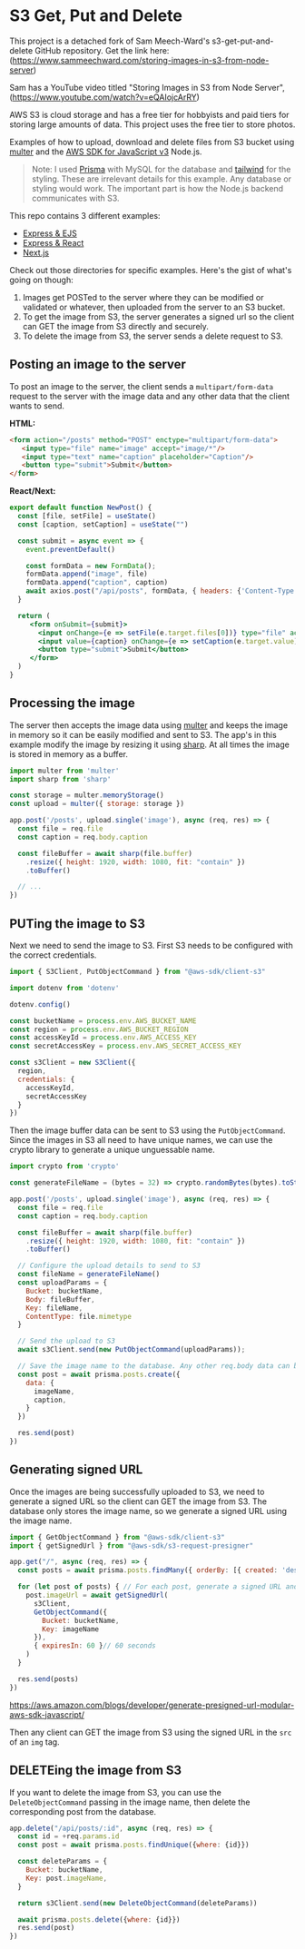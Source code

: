 # S3 Get, Put and Delete 

This project is a detached fork of Sam Meech-Ward's s3-get-put-and-delete GitHub repository. Get the link here: (https://www.sammeechward.com/storing-images-in-s3-from-node-server)

Sam has a YouTube video titled "Storing Images in S3 from Node Server", (https://www.youtube.com/watch?v=eQAIojcArRY)

AWS S3 is cloud storage and has a free tier for hobbyists and paid tiers for storing large amounts of data. This project uses the free tier to store photos. 

Examples of how to upload, download and delete files from S3 bucket using [multer](https://www.npmjs.com/package/multer) and the [AWS SDK for JavaScript v3](https://docs.aws.amazon.com/AWSJavaScriptSDK/v3/latest/index.html) Node.js. 

> Note:
> I used [Prisma](https://www.prisma.io/) with MySQL for the database and [tailwind](https://tailwindcss.com/) for the styling. These are irrelevant details for this example. Any database or styling would work. The important part is how the Node.js backend communicates with S3.

This repo contains 3 different examples:

* [Express & EJS](https://github.com/meech-ward/s3-get-put-and-delete/tree/master/express-ejs)
* [Express & React](https://github.com/meech-ward/s3-get-put-and-delete/tree/master/express-react)
* [Next.js](https://github.com/meech-ward/s3-get-put-and-delete/tree/master/next)

Check out those directories for specific examples. Here's the gist of what's going on though:

1. Images get POSTed to the server where they can be modified or validated or whatever, then uploaded from the server to an S3 bucket. 
2. To get the image from S3, the server generates a signed url so the client can GET the image from S3 directly and securely.
3. To delete the image from S3, the server sends a delete request to S3.

## Posting an image to the server

To post an image to the server, the client sends a `multipart/form-data` request to the server with the image data and any other data that the client wants to send.

**HTML:**
```html
<form action="/posts" method="POST" enctype="multipart/form-data">
   <input type="file" name="image" accept="image/*"/>
   <input type="text" name="caption" placeholder="Caption"/>
   <button type="submit">Submit</button>
</form>
```

**React/Next:**
```jsx
export default function NewPost() {  
  const [file, setFile] = useState()
  const [caption, setCaption] = useState("")

  const submit = async event => {
    event.preventDefault()

    const formData = new FormData();
    formData.append("image", file)
    formData.append("caption", caption)
    await axios.post("/api/posts", formData, { headers: {'Content-Type': 'multipart/form-data'}})
  }

  return (
     <form onSubmit={submit}>
       <input onChange={e => setFile(e.target.files[0])} type="file" accept="image/*"></input>
       <input value={caption} onChange={e => setCaption(e.target.value)} type="text" placeholder='Caption'></input>
       <button type="submit">Submit</button>
     </form>
  )
}
```

## Processing the image 

The server then accepts the image data using [multer](https://www.npmjs.com/package/multer) and keeps the image in memory so it can be easily modified and sent to S3. The app's in this example modify the image by resizing it using [sharp](https://www.npmjs.com/package/sharp). At all times the image is stored in memory as a buffer.

```js
import multer from 'multer'
import sharp from 'sharp'

const storage = multer.memoryStorage()
const upload = multer({ storage: storage })

app.post('/posts', upload.single('image'), async (req, res) => {
  const file = req.file 
  const caption = req.body.caption

  const fileBuffer = await sharp(file.buffer)
    .resize({ height: 1920, width: 1080, fit: "contain" })
    .toBuffer()

  // ...
})
```

## PUTing the image to S3

Next we need to send the image to S3. First S3 needs to be configured with the correct credentials.

```js
import { S3Client, PutObjectCommand } from "@aws-sdk/client-s3"

import dotenv from 'dotenv'

dotenv.config()

const bucketName = process.env.AWS_BUCKET_NAME
const region = process.env.AWS_BUCKET_REGION
const accessKeyId = process.env.AWS_ACCESS_KEY
const secretAccessKey = process.env.AWS_SECRET_ACCESS_KEY

const s3Client = new S3Client({
  region,
  credentials: {
    accessKeyId,
    secretAccessKey
  }
})
```

Then the image buffer data can be sent to S3 using the `PutObjectCommand`. Since the images in S3 all need to have unique names, we can use the crypto library to generate a unique unguessable name.

```js
import crypto from 'crypto'

const generateFileName = (bytes = 32) => crypto.randomBytes(bytes).toString('hex')

app.post('/posts', upload.single('image'), async (req, res) => {
  const file = req.file 
  const caption = req.body.caption

  const fileBuffer = await sharp(file.buffer)
    .resize({ height: 1920, width: 1080, fit: "contain" })
    .toBuffer()

  // Configure the upload details to send to S3
  const fileName = generateFileName()
  const uploadParams = {
    Bucket: bucketName,
    Body: fileBuffer,
    Key: fileName,
    ContentType: file.mimetype
  }

  // Send the upload to S3
  await s3Client.send(new PutObjectCommand(uploadParams));

  // Save the image name to the database. Any other req.body data can be saved here too but we don't need any other image data.
  const post = await prisma.posts.create({
    data: {
      imageName,
      caption,
    }
  })

  res.send(post)
})
```

## Generating signed URL

Once the images are being successfully uploaded to S3, we need to generate a signed URL so the client can GET the image from S3. The database only stores the image name, so we generate a signed URL using the image name.

```js
import { GetObjectCommand } from "@aws-sdk/client-s3"
import { getSignedUrl } from "@aws-sdk/s3-request-presigner"

app.get("/", async (req, res) => {
  const posts = await prisma.posts.findMany({ orderBy: [{ created: 'desc' }] }) // Get all posts from the database

  for (let post of posts) { // For each post, generate a signed URL and save it to the post object
    post.imageUrl = await getSignedUrl(
      s3Client,
      GetObjectCommand({
        Bucket: bucketName,
        Key: imageName
      }),
      { expiresIn: 60 }// 60 seconds
    )
  }

  res.send(posts)
})
```

https://aws.amazon.com/blogs/developer/generate-presigned-url-modular-aws-sdk-javascript/


Then any client can GET the image from S3 using the signed URL in the `src` of an `img` tag.

## DELETEing the image from S3

If you want to delete the image from S3, you can use the `DeleteObjectCommand` passing in the image name, then delete the corresponding post from the database.

```js
app.delete("/api/posts/:id", async (req, res) => {
  const id = +req.params.id
  const post = await prisma.posts.findUnique({where: {id}}) 

  const deleteParams = {
    Bucket: bucketName,
    Key: post.imageName,
  }

  return s3Client.send(new DeleteObjectCommand(deleteParams))

  await prisma.posts.delete({where: {id}})
  res.send(post)
})
```
